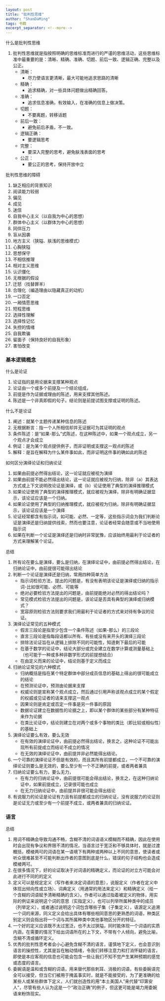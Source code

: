 ```yaml
---
layout: post
title: "批判性思维"
author: "ShanDaMing"
tags: 书籍
excerpt_separator: <!--more-->
---
```


<!--more-->
什么是批判性思维
1. 批判性思维就是指按照明确的思维标准而进行的严谨的思维活动，这些思维标准中最重要的是：清晰、精确、准确、切题、前后一致、逻辑正确、完整以及公正。
	 * 清晰：
	  	- 尽力使语言更清晰，最大可能地追求思路的清晰
	 * 精确：
	  	- 追求精确，对一些具体问题做出精确回答。
	 * 准确：
	  	- 追求信息准确，有效输入，在准确的信息上做决策。
	 * 切题：
	  	- 不要离题，转移话题
	 * 前后一致：
	  	- 避免前后矛盾，不一致。
	 * 逻辑正确：
	  	- 要逻辑思考
	 * 完整：
	  	- 要深入完整的思考，避免肤浅表面的思考
	 * 公正：
	  	- 要公正的思考，保持开放中立

批判性思维的障碍
1. 缺乏相应的背景知识
2. 阅读能力较弱
3. 偏见
4. 成见
5. 迷信
6. 自我中心主义（以自我为中心的思想）
7. 群体中心主义（以群体为中心的思想）
8. 同伴压力
9. 盲从因袭
10. 地方主义（狭隘、肤浅的思维模式）
11. 心胸狭隘
12. 思想保守
13. 不相信推理
14. 相对主义思维
15. 认识僵化
16. 无根据的假设
17. 迁怒（找替罪羊）
18. 合理化（编造理由以隐藏真正的动机）
19. 一口否定
20. 一厢情愿思维
21. 短程思维
22. 选择性理解
23. 选择性记忆
24. 失控的情绪
25. 自我欺骗
26. 留面子（保持良好的自我形象）
27. 害怕改变

### 基本逻辑概念

什么是论证
1. 论证指的是用论据来支撑某种观点
2. 论证由一个或多个前提及一个结论组成，
3. 前提是作为证据或理由的陈述，用来支撑其他陈述。
4. 陈述是一个非真即假的句子。结论则是前提试图支撑或证明的陈述。

什么不是论证
1. 阐述：就某个主题传递某种信息的陈述
2. 无根据断言：指一个人所相信却并无证据可为其证明的观点
3. 条件陈述：是“如果-那么”式陈述，在这种陈述中，如果一个观点成立，另一个观点才会成立
4. 例证：是为某个观点提供例子，而非证明或支撑这一观点的陈述
5. 解释：是旨在解释为什么某件事如此，而非证明这件事的确如此的陈述

如何区分演绎论证和归纳论证
1. 如果由前提必然得出结论，这一论证就应被视为演绎
2. 如果由前提不能必然得出结论，这一论证就应被视为归纳，除非（a）其表达方式或上下文说明改论证是演绎，或（b）论证使用了典型的演绎推理模式
3. 如果论证使用了典型的演绎推理模式，就应被视为演绎，除非有明确证据显示，该论证应该是一个归纳。
4. 如果论证使用了典型的归纳推理模式，就应被视为归纳，除非有明确证据显示，该论证应该是一个演绎
5. 论证经常都含有指示词，如可能、必然、一定等，这些指示词会为我们判断论证是演绎还是归纳提供线索，然而也要注意，论证者经常会随意或不当地使用指示词
6. 如果在判断一个论证是演绎还是归纳时非常犹豫，应该始终用最利于论证者的方式来理解某个论证。

总结
1. 所有论在要么是演绎，要么是归纳，在演绎论证中，由前提必然得出结论，在归纳论证中，由前提很可能得出结论
2. 判断一个论证是演绎还是归纳，常用四种简单方法
	 * 指示词检验方法，提出的问题是，有没有表明该论证是演绎或归纳的指示词-比如很可能、必然、可能等
	 * 绝对必要检验方法提出的问题是，由前提能绝对必然的得出结论吗？
	 * 常见模式检验方法提出的问题是，该论证是否具有典型的演绎或归纳模式？
	 * 宽容原则检验方法则要求我们用最利于论证者的方式来对待有争议的论证。
3. 演绎论证常见的五种模式
	 * 假言三段论是指至少包含一个条件陈述（如果-那么）的三段论
	 * 直言三段论是指每段话都以所有、有些或没有来开头的演绎三段论
	 * 排除法论证旨在从逻辑上排除不同的可能性，知道剩下最后的可能
	 * 在基于数学的论证中，结论大部分或完全建立在数学计算或测量基础上（也可能于一种或多种非数学形式的前提想结合）
	 * 在由定义而来的论证中，结论则基于定义而成立
4. 归纳论证常见的六种模式
	 * 归纳概括是指在某个特定群体中部分成员信息的基础上得出的很可能成立的结论
	 * 在预测论证中，预测由论据来支撑
	 * 权威论则是宣称某个观点成立，然后通过引用声称该观点成立的某个假定的权威或见证者的话来支撑这一观点
	 * 因果论则是肯定或否定一件事是另一件事的原因
	 * 数据论证建立在数据性的论据之上，即以某个群体的某些部分有某种特征来作为论据
	 * 在类比论证中，结论则建立在对两个或多个事物的类比（即比较或相似性）的基础上
5. 演绎论证要么有效，要么无效
	 * 在有效的演绎论证中，由前提必然得出结论，换言之，这种论证不可能出现所有前提成立而结论不成立的情况
	 * 在无效的演绎论证中，由前提并非必然能得出结论。
6. 一个可靠的演绎论证不但是有效的，而且其所有前提都成立，一个不可靠的演绎论证则要么是无效的，要么至少有一个不正确的前提，或者两者兼具
7. 归纳论证要么有力，要么无力，
	 * 在有力的归纳论证中，由前提很可能会得出结论，换言之，在这种归纳论证中，如果前提成立，记录很可能也成立
	 * 在无力归纳论证中，由前提并非很可能会得出结论
8. 有说服力的论证是论证有力且有前提都成立的归纳论证，没有说服力的论证则是论证无力或至少有一个前提不成立，或两者兼具的归纳论证。 

### 语言
总结
1. 用词不精确会导致沟通不畅，含糊不清的词语语义模糊而不精确，因此在使用时会出现有争议和界限不清的情况，当语言过于宽泛和不够具体时，就是过渡概括，模棱两可的词语在某一语境下有两种或两种以上不同的意思，使读者或听众很难甚至不可能判断出作者的意图到底是什么，错误的句子结构也会造成模棱两可。
2. 在很多情况下，好的论证取决于对词语的精确定义，而论证的对立方可能会对此进行不同的的定义
3. 定义可以是规定定义（写作者来决定词语的意思），说服定义（作者在定义中体现出倾向性或立场）、词典定义（用通常的用法来定义）和精确定义（给一个含糊的词语赋予清晰精确的含义）。作者可以通过指着被定义的物体，用实际的例证来说明这个词的意思（实指定义），也可以列举所属种类中的成员（列举定义），或者通过说明这个词包含哪些子集（子集定义），语源定义追溯一个词的来源，同义定义会给出具体有哪些相同意思的更熟悉的词语，种类区别定义则会指出将一个词与其所属种类中其他事物区分开的特征。
4. 一个好的定义应该既不太过宽泛，也不太过狭隘，同时能体现一个词语的实质内涵，在需要的情况下给出词语所在的上下文，不带有个人倾向，避免比喻，含糊不清或循环定义。
5. 优秀的批判性思考者会小心避免含糊不清的语言，谨慎地下定义，也会意识到语言的操控性，尤其是旨在触动情绪，令我们转移注意力和打消怀疑的语言，即使是本应客观的信息也可能会包含一些让我们不知不觉产生某种预期的感觉或态度的语言。
6. 委婉语是温和或含糊的词语，用来替代那些刺耳、消极的词语，有些委婉语完全可以接受，但当它们被用于掩盖事实时，就是不能接受的，为了更准确的给某些人或某些群体下定义，人们就创造性的用“本土美国人”来代替“印第安人”，尽管有些人认为这是一个“政治正确”的例子，但这更可能是竭力用委婉语来粉饰现实。
